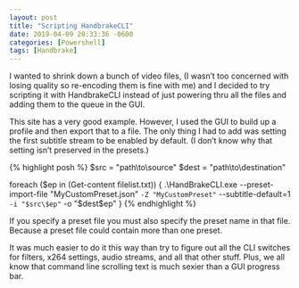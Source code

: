 ```yaml
---
layout: post
title: "Scripting HandbrakeCLI"
date: 2019-04-09 20:33:36 -0600
categories: [Powershell]
tags: [Handbrake]
---
```


I wanted to shrink down a bunch of video files, (I wasn’t too concerned with losing quality so re-encoding them is fine with me) and I decided to try scripting it with HandbrakeCLI instead of just powering thru all the files and adding them to the queue in the GUI.

This site has a very good example. However, I used the GUI to build up a profile and then export that to a file. The only thing I had to add was setting the first subtitle stream to be enabled by default. (I don’t know why that setting isn’t preserved in the presets.)

{% highlight posh %}
$src = "path\to\source"
$dest = "path\to\destination"
 
foreach ($ep in (Get-content filelist.txt)) {
    .\HandBrakeCLI.exe --preset-import-file "MyCustomPreset.json" `
                       -Z "MyCustomPreset" `
                       --subtitle-default=1 `
                       -i "$src\$ep" `
                       -o "$dest\$ep"
}
{% endhighlight %}

If you specify a preset file you must also specify the preset name in that file. Because a preset file could contain more than one preset.

It was much easier to do it this way than try to figure out all the CLI switches for filters, x264 settings, audio streams, and all that other stuff. Plus, we all know that command line scrolling text is much sexier than a GUI progress bar.
